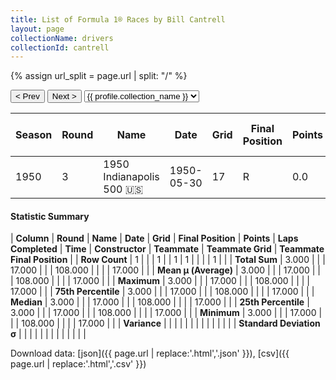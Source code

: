 ```yaml
---
title: List of Formula 1® Races by Bill Cantrell
layout: page
collectionName: drivers
collectionId: cantrell
---
```


{% assign url_split = page.url | split: "/" %}
<div id="collection-navigation">
<button onclick="selector.options[selector.selectedIndex-1].value && (window.location = selector.options[selector.selectedIndex-1].value);">&lt; Prev</button>
<button onclick="selector.options[selector.selectedIndex+1].value && (window.location = selector.options[selector.selectedIndex+1].value);">Next &gt;</button>
<select id="selector" onchange="this.options[this.selectedIndex].value && (window.location = this.options[this.selectedIndex].value);">
  {% for collectionId in site.data[page.collectionName].refs %}
    {% if collectionId == page.collectionId %}
      {% assign selected = "selected" %}
    {% else %}
      {% assign selected = "" %}
    {% endif %}
    {% assign profile = site.data[page.collectionName][collectionId].profile %}
    <option value="/f1/{{ page.collectionName }}/{{ collectionId }}/{{ url_split[4] }}" {{ selected }}>{{ profile.collection_name }}</option>
  {% endfor %}
</select>
</div>

| Season | Round | Name | Date | Grid | Final Position | Points | Laps Completed | Time | Constructor | Teammate | Teammate Grid | Teammate Final Position |
|--|--|--|--|--|--|--|--|--|--|--|--|--|
| 1950 | 3 | 1950 Indianapolis 500 🇺🇸 | 1950-05-30 | 17 | R | 0.0 | 108 |   | Adams 🇺🇸 | [Bayliss Levrett 🇺🇸](/f1/drivers/levrett) | 17 | R |

#### Statistic Summary

| **Column** | **Round** | **Name** | **Date** | **Grid** | **Final Position** | **Points** | **Laps Completed** | **Time** | **Constructor** | **Teammate** | **Teammate Grid** | **Teammate Final Position** |
| **Row Count** | 1 |  |  | 1 |  | 1 | 1 |  |  |  | 1 |  |
| **Total Sum** | 3.000 |  |  | 17.000 |  |  | 108.000 |  |  |  | 17.000 |  |
| **Mean μ (Average)** | 3.000 |  |  | 17.000 |  |  | 108.000 |  |  |  | 17.000 |  |
| **Maximum** | 3.000 |  |  | 17.000 |  |  | 108.000 |  |  |  | 17.000 |  |
| **75th Percentile** | 3.000 |  |  | 17.000 |  |  | 108.000 |  |  |  | 17.000 |  |
| **Median** | 3.000 |  |  | 17.000 |  |  | 108.000 |  |  |  | 17.000 |  |
| **25th Percentile** | 3.000 |  |  | 17.000 |  |  | 108.000 |  |  |  | 17.000 |  |
| **Minimum** | 3.000 |  |  | 17.000 |  |  | 108.000 |  |  |  | 17.000 |  |
| **Variance** |  |  |  |  |  |  |  |  |  |  |  |  |
| **Standard Deviation σ** |  |  |  |  |  |  |  |  |  |  |  |  |

Download data: [json]({{ page.url | replace:'.html','.json' }}), [csv]({{ page.url | replace:'.html','.csv' }})

